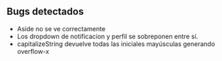 ## Bugs detectados

- Aside no se ve correctamente
- Los dropdown de notificacion y perfil se sobreponen entre sí.
- capitalizeString devuelve todas las iniciales mayúsculas generando overflow-x